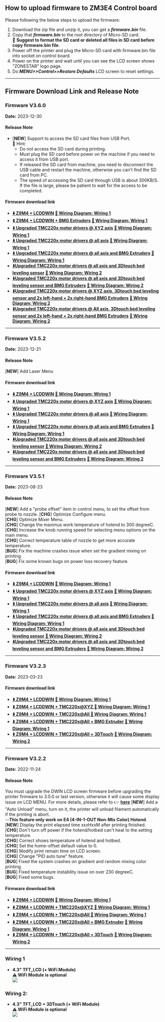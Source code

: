 ## How to upload firmware to ZM3E4 Control board
Please following the below steps to upload the firmware: 
1. Download the zip file and unzip it, you can get a ***firmware.bin*** file.
2. Copy that ***firmware.bin*** to the root directory of Micro-SD card.    
:bell: **Suggest to format the SD card or deleted all files in SD card before copy firmware.bin file**.      
3. Power off the printer and plug the Micro-SD card with firmware.bin file into socket on control board.
4. Power on the printer and wait until you can see the LCD screen shows "ZONESTAR" logo page.
5. Do ***MENU>>Control>>Restore Defaults*** LCD screen to reset settings. 

-----
## Firmware Download Link and Release Note
### Firmware V3.6.0
**Date:** 	 2023-12-30    
#### Release Note
- [**NEW**] Support to access the SD card files from USB Port.    
  :pushpin: Hint:      
  - Do not access the SD card during printing.
  - Must plug the SD card before power on the machine if you need to access it from USB port.
  - If released the SD card from machine, you need to disconnect the USB cable and restart the machine, otherwise you can't find the SD card from PC.
  - The speed of accessing the SD card through USB is about 300KB/S. If the file is large, please be patient to wait for the access to be completed.
#### Firmware download link
- **[:arrow_down: Z9M4 + LCDDWIN](./Z9M4_LCDDWIN_V3_6_0.zip) [:art: Wiring Diagram: Wiring 1](#wiring-1)**
- **[:arrow_down: Z9M4 + LCDDWIN + BMG Extruders](./Z9M4_LCDDWIN_BMG_V3_6_0.zip) [:art: Wiring Diagram: Wiring 1](#wiring-1)**
- **[:arrow_down: Upgraded TMC220x motor drivers @ XYZ axis](./Z9M4_LCDDWIN_TMC220x@XYZ_V3_6_0.zip) [:art: Wiring Diagram: Wiring 1](#wiring-1)**
- **[:arrow_down: Upgraded TMC220x motor drivers @ all axis](./Z9M4_LCDDWIN_TMC220x@All_V3_6_0.zip) [:art: Wiring Diagram: Wiring 1](#wiring-1)**
- **[:arrow_down: Upgraded TMC220x motor drivers @ all axis and BMG Extruders](./Z9M4_LCDDWIN_BMG_TMC220x%40All_V3_6_0.zip) [:art: Wiring Diagram: Wiring 1](#wiring-1)**
- **[:arrow_down:Upgraded TMC220x motor drivers @ all axis and 3Dtouch bed leveling sensor](./Z9M4_LCDDWIN_3DTouch_TMC220x%40All_V3_6_0.zip) [:art: Wiring Diagram: Wiring 2](#wiring-1)**
- **[:arrow_down:Upgraded TMC220x motor drivers @ all axis and 3Dtouch bed leveling sensor and BMG Extruders](./Z9M4_LCDDWIN_BMG_3DTouch_TMC220x@All_V3_6_0.zip) [:art: Wiring Diagram: Wiring 2](#wiring-1)**
- **[:arrow_down:Upgraded TMC220x motor drivers @ XYZ axis, 3Dtouch bed leveling sensor and 2x left-hand + 2x right-hand BMG Extruders](./Z9M4_LCDDWIN_BMGLR_3DTouch_TMC220x@XYZ_DualZEND_V3_6_0.zip) [:art: Wiring Diagram: Wiring 2](#wiring-1)**
- **[:arrow_down:Upgraded TMC220x motor drivers @ All axis, 3Dtouch bed leveling sensor and 2x left-hand + 2x right-hand BMG Extruders](./Z9M4_LCDDWIN_BMGLR_3DTouch_TMC220x@All_DualZEND_V3_6_0.zip) [:art: Wiring Diagram: Wiring 2](#wiring-1)**

-----
### Firmware V3.5.2
**Date:** 	 2023-12-21    
#### Release Note
[**NEW**] Add Laser Menu
#### Firmware download link
- **[:arrow_down: Z9M4 + LCDDWIN](./Z9M4_LCDDWIN_V3_5_2.zip) [:art: Wiring Diagram: Wiring 1](#wiring-1)**
- **[:arrow_down: Upgraded TMC220x motor drivers @ XYZ axis](./Z9M4_LCDDWIN_TMC220x%40XYZ_V3_5_2.zip) [:art: Wiring Diagram: Wiring 1](#wiring-1)**
- **[:arrow_down: Upgraded TMC220x motor drivers @ all axis](./Z9M4_LCDDWIN_TMC220x%40All_V3_5_2.zip) [:art: Wiring Diagram: Wiring 1](#wiring-1)**
- **[:arrow_down: Upgraded TMC220x motor drivers @ all axis and BMG Extruders](./Z9M4_LCDDWIN_BMG_TMC220x%40All_V3_5_2.zip) [:art: Wiring Diagram: Wiring 1](#wiring-1)**
- **[:arrow_down:Upgraded TMC220x motor drivers @ all axis and 3Dtouch bed leveling sensor](./Z9M4_LCDDWIN_3DTouch_TMC220x%40All_V3_5_2.zip) [:art: Wiring Diagram: Wiring 2](#wiring-1)**
- **[:arrow_down:Upgraded TMC220x motor drivers @ all axis and 3Dtouch bed leveling sensor and BMG Extruders](./Z9M4_LCDDWIN_BMG_3DTouch_TMC220x@All_V3_5_2.zip) [:art: Wiring Diagram: Wiring 2](#wiring-1)**

-----
### Firmware V3.5.1
**Date:** 	 2023-08-23    
#### Release Note
[**NEW**] Add a "probe offset" item in control menu, to set the offset from probe to nozzle.
[**CHG**] Optimize Configure menu.     
[**CHG**] Optimize Mixer Menu.     
[**CHG**] Change the maximus work temperature of hotend to 300 degreeC.       
[**CHG**] Increase the knob running speed for selecting menu options on the main menu.     
[**CHG**] Correct temperature table of nozzle to get more accurate temperature.     
[**BUG**] Fix the machine crashes issue when set the gradient mixing on printing.     
[**BUG**] Fix some known bugs on power loss recovery feature.     
#### Firmware download link
- **[:arrow_down: Z9M4 + LCDDWIN](./Z9M4_LCDDWIN_V3_5_1.zip) [:art: Wiring Diagram: Wiring 1](#wiring-1)**
- **[:arrow_down: Upgraded TMC220x motor drivers @ XYZ axis](./Z9M4_LCDDWIN_TMC220x%40XYZ_V3_5_1.zip) [:art: Wiring Diagram: Wiring 1](#wiring-1)**
- **[:arrow_down: Upgraded TMC220x motor drivers @ all axis](./Z9M4_LCDDWIN_TMC220x%40All_V3_5_1.zip) [:art: Wiring Diagram: Wiring 1](#wiring-1)**
- **[:arrow_down: Upgraded TMC220x motor drivers @ all axis and BMG Extruders](./Z9M4_LCDDWIN_BMG_TMC220x%40All_V3_5_1.zip) [:art: Wiring Diagram: Wiring 1](#wiring-1)**
- **[:arrow_down:Upgraded TMC220x motor drivers @ all axis and 3Dtouch bed leveling sensor](./Z9M4_LCDDWIN_3DTouch_TMC220x%40All_V3_5_1.zip) [:art: Wiring Diagram: Wiring 2](#wiring-1)**
- **[:arrow_down:Upgraded TMC220x motor drivers @ all axis and 3Dtouch bed leveling sensor and BMG Extruders](./Z9M4_LCDDWIN_BMG_3DTouch_TMC220x@All_V3_5_1.zip) [:art: Wiring Diagram: Wiring 2](#wiring-1)**

-----
### Firmware V3.2.3
**Date:** 	 2023-03-23    
#### Firmware download link
- **[:arrow_down: Z9M4 + LCDDWIN](./Z9M4_LCDDWIN_V3_2_3.zip) [:art: Wiring Diagram: Wiring 1](#wiring-1)**
- **[:arrow_down: Z9M4 + LCDDWIN + TMC220x@XYZ ](./Z9M4_LCDDWIN_TMC220x%40XYZ_V3_2_3.zip) [:art: Wiring Diagram: Wiring 1](#wiring-1)**
- **[:arrow_down: Z9M4 + LCDDWIN + TMC220x@All ](./Z9M4_LCDDWIN_TMC220x%40All_V3_2_3.zip) [:art: Wiring Diagram: Wiring 1](#wiring-1)**
- **[:arrow_down: Z9M4 + LCDDWIN + TMC220x@All + BMG Extruder](./Z9M4_LCDDWIN_BMG_TMC220x%40All_V3_2_3.zip) [:art: Wiring Diagram: Wiring 1](#wiring-1)**
- **[:arrow_down: Z9M4 + LCDDWIN + TMC220x@All + 3DTouch](./Z9M4_LCDDWIN_3DTouch_TMC220x%40All_V3_2_3.zip) [:art: Wiring Diagram: Wiring 2](#wiring-1)**

-----
### Firmware V3.2.2
**Date:** 	 2022-11-24    
#### Release Note
You must upgrade the DWIN LCD screen firmware before upgrading the printer firmware to 3.0.0 or last version, otherwise it will cause some display issue on LCD MENU. For more details, please refer to :point_right: [**here**](https://github.com/ZONESTAR3D/Upgrade-kit-guide/tree/main/TFT-LCD/LCD-DWIN)
[**NEW**] Add a "Auto Unload" menu, turn on it, the printer will unload filament automatically if the printing is abort.    
  --**This feature only work on E4 (4-IN-1-OUT Non-Mix Color) Hotend**.   
[**NEW**] Display the print elapsed time xxxHxxM after printing finished.  
[**CHG**] Don't turn off power if the hotend/hotbed can't heat to the setting temperature.   
[**CHG**] Correct shows temperature of hotend and hotbed.   
[**CHG**] Set the home-offset default value to 0.   
[**CHG**] Modify print remain time on LCD screen.   
[**CHG**] Change "PID auto tune" feature.  
[**BUG**] Fixed the system crashes on gradient and random mixing color printing.  
[**BUG**] Fixed temperature instability issue on over 230 degreeC.  
[**BUG**] Fixed some bugs.  
#### Firmware download link
- **[:arrow_down: Z9M4 + LCDDWIN](./Z9M4_LCDDWIN_V3_2_2.zip) [:art: Wiring Diagram: Wiring 1](#wiring-1)**
- **[:arrow_down: Z9M4 + LCDDWIN + TMC220x@XYZ ](./Z9M4_LCDDWIN_TMC220x%40XYZ_V3_2_2.zip) [:art: Wiring Diagram: Wiring 1](#wiring-1)**
- **[:arrow_down: Z9M4 + LCDDWIN + TMC220x@All ](./Z9M4_LCDDWIN_TMC220x%40All_V3_2_2.zip) [:art: Wiring Diagram: Wiring 1](#wiring-1)**
- **[:arrow_down: Z9M4 + LCDDWIN + TMC220x@All + BMG Extruder](./Z9M4_LCDDWIN_BMG_TMC220x%40All_V3_2_2.zip) [:art: Wiring Diagram: Wiring 1](#wiring-1)**
- **[:arrow_down: Z9M4 + LCDDWIN + TMC220x@All + 3DTouch](./Z9M4_LCDDWIN_3DTouch_TMC220x%40All_V3_2_2.zip) [:art: Wiring Diagram: Wiring 2](#wiring-1)**

-----
### Wiring 1
- **4.3" TFT_LCD (+ WiFi Module)**     
**:warning: WiFi Module is optional**    
![](./LCDDWIN_Wiring1.jpg)

### Wiring 2:
- **4.3" TFT_LCD + 3DTouch (+ WiFi Module)**     
**:warning: WiFi Module is optional**    
![](./LCDDWIN_Wiring2.jpg)


